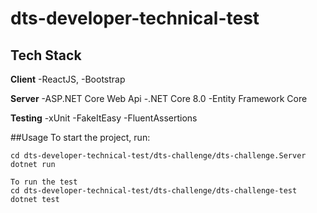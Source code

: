 # dts-developer-technical-test


## Tech Stack

**Client** 
-ReactJS, 
-Bootstrap

**Server** 
-ASP.NET Core Web Api
-.NET Core 8.0
-Entity Framework Core

**Testing**
-xUnit
-FakeItEasy
-FluentAssertions

##Usage
To start the project, run:
```Terminal of choice
cd dts-developer-technical-test/dts-challenge/dts-challenge.Server
dotnet run

To run the test
cd dts-developer-technical-test/dts-challenge/dts-challenge-test
dotnet test

